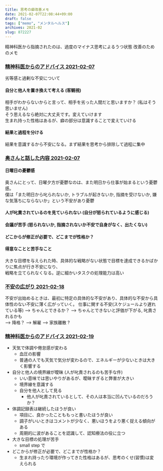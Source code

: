 ```yaml
---
title: 思考の癖改善メモ
date: 2021-02-07T22:08:44+09:00
draft: false
tags: ["memo", "メンタルヘルス"]
archives: 2021-02
slug: 872227
---
```

精神科医から指摘されたのは、過度のマイナス思考によるうつ状態
改善のためのメモ

### <u>精神科医からのアドバイス 2021-02-07</u>
劣等感と過剰な不安について
#### 自分と他人を置き換えて考える (客観視)
相手がわからないからと言って、相手を劣った人間だと思いますか？ (私はそう思いません)  
そう思えるなら絶対に大丈夫です。変えていけます  
生まれ持った性格はあるが、癖の部分は意識することで変えていける

#### 結果と過程を分ける
結果を意識するから不安になる。まず結果を思考から排除して過程に集中

### <u>奥さんと話した内容 2021-02-07</u>
#### 日曜日の憂鬱感
奥さんにとって、日曜夕方が憂鬱なのは、また明日から仕事が始まるという憂鬱感。  
僕は「また明日から叱られないか, トラブルが起きないか, 指摘を受けないか, 嫌な気落ちにならないか」という不安があり憂鬱
#### 人が叱責されているのを見ていられない (自分が怒られているように感じる)
#### 会議が苦手 (怒られないか, 指摘されないか不安で自身がなく、出たくない)
#### どこからが修正が必要で、どこまでが性格か？
#### 得意なことと苦手なこと
大きな目標を与えられた時、具体的な戦略がない状態で目標を達成できるかばかりに焦点が行き不安になり、  
戦略を立てられなくなる。逆に細かいタスクの処理能力は高い

### <u>不安の広がり 2021-02-18</u>
不安が出始めるときは、最初に特定の具体的な不安があり、具体的な不安から具体性のない不安に薄く広がっていく。
仕事に関する不安(スケジュールより遅れている等) --> ちゃんとできるか？ --> ちゃんとできないと評価が下がる, 叱責されるかも  
--> 降格？ --> 解雇 --> 家族離散 ?

### <u>精神科医からのアドバイス 2021-02-19</u> 
- 天気で体調や倦怠感が変わる
  - 血圧の影響
  - 普通の人でも天気で気分が変わるので、エネルギーが少ないときは大きく影響する
- 自分と他人の境界線が曖昧 (人が叱責されるのも苦手な件)
  - いい意味では思いやりがあるが、曖昧すぎると弊害が大きい
  - 境界線を意識する
  - 自分を他人として見る
    - 他人が叱責されているとして、その人は本当に凹んでいるのだろうか？
-  体調記録表は継続したほうが良い  
   - 項目に、良かったことももっと書いたほうが良い
   - 調子がいいときはコメントが少なく、悪いほうをより悪く捉える傾向がある
   - 周期的に波があることを認識して、認知療法の役に立つ
- 大きな目標の処理が苦手
   - small step で
- どこからが修正が必要で、どこまでが性格か？
   - 生まれ持ったり環境が作ってきた性格はあるが、思考のくせ(習慣)は変えられる
